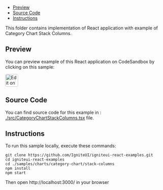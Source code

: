 <!-- NOTE: do not change this file because it will be auto re-generated from template file: -->
<!-- https://github.com/IgniteUI/igniteui-react-examples/tree/master/templates/sample/ReadMe.md -->

<!-- ## Table of Contents -->
- [Preview](#Preview)
- [Source Code](#Source-Code)
- [Instructions](#Instructions)

This folder contains implementation of React application with example of Category Chart Stack Columns.
<!-- in the Category Chart component -->
<!-- [Category Chart](https://infragistics.com/Reactsite/components/category-chart.html) -->

## Preview

You can preview example of this React application on CodeSandbox by clicking on this sample:

<html lang="en" xmlns="http://www.w3.org/1999/xhtml">
    <body>
        <a target="_blank" href="https://codesandbox.io/s/github/IgniteUI/igniteui-react-examples/tree/master/samples/charts/category-chart/stack-columns?fontsize=14&hidenavigation=1&theme=dark&view=preview&file=/src/CategoryChartStackColumns.tsx" rel="noopener noreferrer">
            <img height="40px" style="border-radius: 0.25rem" alt="Edit on CodeSandbox" src="https://static.infragistics.com/xplatform/images/sandbox/code.png"/>
        </a>
        <!-- <a target="_blank"
href="https://codesandbox.io/s/github/IgniteUI/igniteui-react-examples/tree/master/samples/maps/geo-map/binding-csv-points?fontsize=14&hidenavigation=1&theme=dark&view=preview">
            <img alt="Edit Sample" src="https://codesandbox.io/static/img/play-codesandbox.svg"/>
        </a> -->
        <!-- <a target="_blank" style="margin-left: 0.5rem"
href="https://codesandbox.io/embed/github/IgniteUI/igniteui-react-examples/tree/master/samples/charts/category-chart/stack-columns?fontsize=14&hidenavigation=1&theme=dark&view=preview&file=/src/CategoryChartStackColumns.tsx">
            <img height="40px" style="border-radius: 5px" alt="View on CodeSandbox" src="https://static.infragistics.com/xplatform/images/sandbox/view.png"/>
        </a> -->
        <!-- <a target="_blank"
href="https://codesandbox.io/embed/github/IgniteUI/igniteui-react-examples/tree/master/samples/maps/geo-map/binding-csv-points?fontsize=14&hidenavigation=1&theme=dark&view=preview">
            <img alt="View on CodeSandbox" src="https://static.infragistics.com/xplatform/images/sandbox/view.png"/>
        </a>
https://codesandbox.io/embed/react-treemap-overview-rtb45
https://codesandbox.io/static/img/play-codesandbox.svg
https://codesandbox.io/embed/react-treemap-overview-rtb45?view=browser -->
    </body>
</html>

<!-- ## Sample Preview -->

<!-- <iframe
  src="https://codesandbox.io/embed/github/IgniteUI/igniteui-react-examples/tree/master/samples/charts/category-chart/stack-columns?fontsize=14&hidenavigation=1&theme=dark&view=preview&file=/src/CategoryChartStackColumns.tsx"
  style="width:100%; height:400px; border:0; border-radius: 4px; overflow:hidden;"
  allow="accelerometer; ambient-light-sensor; camera; encrypted-media; geolocation; gyroscope; hid; microphone; midi; payment; usb; vr"
  sandbox="allow-forms allow-modals allow-popups allow-presentation allow-same-origin allow-scripts"
></iframe> -->

## Source Code

You can find source code for this example in :
[./src/CategoryChartStackColumns.tsx](./src/CategoryChartStackColumns.tsx) file.

<!-- The following section provides source code from:
`./src/CategoryChartStackColumns.tsx` file: -->

<!-- ```tsx
import { IgrCategoryChart } from 'igniteui-react-charts';
import { IgrCategoryChartModule } from 'igniteui-react-charts';
import { IgrLegend } from 'igniteui-react-charts';
import { IgrLegendModule } from 'igniteui-react-charts';
import * as React from 'react';

IgrCategoryChartModule.register();
IgrLegendModule.register();

export default class CategoryChartStackColumns extends React.Component<any, any> {
    public data: any[];
    public chart: IgrCategoryChart;
    public legend: IgrLegend;

    constructor(props: any) {
        super(props);

        this.onChartRef = this.onChartRef.bind(this);
        this.onLegendRef = this.onLegendRef.bind(this);

        this.state = { chartType: "Auto" }

        this.initData();
    }

    public render() {
        return (
            <div className="igContainer">

                <IgrCategoryChart
                    ref={this.onChartRef}
                    width="100%"
                    height="calc(100% - 35px)"
                    dataSource={this.data}
                    titleTopMargin={5}
                    chartTitle="Time Spent Online By Activity"
                    chartType="Column"

                    xAxisLabelTextStyle="9pt Verdana"
                    xAxisLabelTopMargin={5}
                    xAxisLabelTextColor="gray"
                    xAxisLabelAngle={90}
                    yAxisLabelTextStyle="9pt Verdana"
                    yAxisLabelRightMargin={5}
                    yAxisLabelTextColor="gray"
                    yAxisLabelAngle={0}

                    xAxisTickLength={0}
                    xAxisTickStrokeThickness={0.5}
                    xAxisTickStroke="gray"
                    yAxisTickLength={0}

                    xAxisInterval={1}
                    xAxisStroke="gray"
                    xAxisStrokeThickness={2}

                    yAxisInterval={1}
                    yAxisMinimumValue={0}
                    yAxisMaximumValue={10}
                    yAxisMajorStroke="gray"
                    yAxisMajorStrokeThickness={0.5}
                    yAxisMinorInterval={0.5}
                    yAxisMinorStroke="gray"
                    yAxisMinorStrokeThickness={0}
                    yAxisFormatLabel={this.onFormatYAxisLabel}
                    xAxisGap={0.45}
                    xAxisOverlap={1}/>

                <div className="igLegend">
                    <IgrLegend ref={this.onLegendRef} orientation="Horizontal" />
                </div>
            </div>
        );
    }

    public onChartRef(chart: IgrCategoryChart) {
        this.chart = chart;
        this.chart.includedProperties = [
            "Blogging", "Social", "News", "TV", "Music", "Country"
        ];
        if (this.legend) {
            this.chart.legend = this.legend;
        }
    }

    public onLegendRef(legend: IgrLegend) {
        this.legend = legend;
        if (this.chart) {
            this.chart.legend = this.legend;
        }
    }

    public onFormatYAxisLabel(item: any): string {
        return item + "h";
    }

    public initData() {
        const stats: any = [
            { M: 0.1, N: 0.2, T: 1.1, S: 0.9, B: 0.3, Country: "Japan" },
            { M: 0.2, N: 0.2, T: 1.3, S: 1.2, B: 0.5, Country: "Germany" },
            { M: 0.2, N: 0.2, T: 1.5, S: 1.1, B: 0.4, Country: "France" },
            { M: 0.3, N: 0.2, T: 1.5, S: 1.4, B: 0.5, Country: "Ireland" },
            { M: 0.4, N: 0.3, T: 1.5, S: 1.3, B: 0.6, Country: "Australia" },
            { M: 0.3, N: 0.3, T: 1.4, S: 1.5, B: 1.3, Country: "Sweden" },
            { M: 0.4, N: 0.2, T: 1.4, S: 1.4, B: 1.4, Country: "Poland" },
            { M: 0.5, N: 0.3, T: 1.4, S: 1.4, B: 1.5, Country: "UK" },
            { M: 0.4, N: 0.3, T: 1.5, S: 1.4, B: 1.3, Country: "Canada" },
            { M: 0.4, N: 0.4, T: 1.5, S: 1.6, B: 1.5, Country: "Spain" },
            { M: 0.5, N: 0.3, T: 1.7, S: 1.3, B: 1.5, Country: "Germany" },
            { M: 0.4, N: 0.4, T: 2.2, S: 1.4, B: 1.6, Country: "Taiwan" },
            { M: 0.5, N: 0.3, T: 2.3, S: 1.4, B: 1.5, Country: "Russia" },
            { M: 0.5, N: 0.3, T: 2.4, S: 1.6, B: 1.3, Country: "China" },
            { M: 0.6, N: 0.4, T: 2.5, S: 1.8, B: 1.4, Country: "USA" },
            { M: 0.5, N: 0.5, T: 2.4, S: 2.2, B: 1.5, Country: "Italy" },
            { M: 0.5, N: 0.6, T: 2.5, S: 2.3, B: 1.4, Country: "India" },
            { M: 0.6, N: 0.5, T: 2.5, S: 2.4, B: 1.3, Country: "Argentina" },
            { M: 0.6, N: 0.6, T: 2.6, S: 2.5, B: 1.4, Country: "Mexico" },
            { M: 0.7, N: 0.5, T: 2.6, S: 2.6, B: 1.4, Country: "Turkey" },
            { M: 0.8, N: 0.7, T: 2.7, S: 2.7, B: 1.5, Country: "Indonesia" },
            { M: 0.9, N: 0.7, T: 2.7, S: 2.8, B: 1.6, Country: "Thailand" },
            { M: 0.8, N: 0.8, T: 2.8, S: 2.9, B: 1.7, Country: "Brazil" }
        ];

        // category chart does not have stacked series yet but you can render the stacked chart
        // using multiple columns that are overlapping with each other and showing stacked values
        for (const item of stats) {
            // stacking up values of data items
            item.Blogging = item.T + item.M + item.N + item.S + item.B;
            item.Social = item.T + item.M + item.N + item.S;
            item.News = item.T + item.M + item.N;
            item.Music = item.T + item.M;
            item.TV = item.T;
            // rounding up stacked values
            item.Blogging = Math.round(item.Blogging * 10) / 10;
            item.Social = Math.round(item.Social * 10) / 10;
            item.News = Math.round(item.News * 10) / 10;
            item.TV = Math.round(item.TV * 10) / 10;
            item.Music = Math.round(item.Music * 10) / 10;
        }
        this.data = stats;
    }
}

``` -->

## Instructions
To run this sample locally, execute these commands:

```
git clone https://github.com/IgniteUI/igniteui-react-examples.git
cd igniteui-react-examples
cd ./samples/charts/category-chart/stack-columns
npm install
npm start

```

Then open http://localhost:3000/ in your browser

